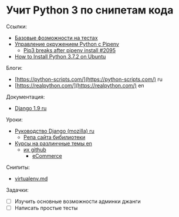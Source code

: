
# Учит Python 3 по снипетам кода

Ссылки:

* [Базовые фозможности на тестах](https://github.com/trekhleb/learn-python)
* [Управление окружением Python c Pipenv](https://habr.com/ru/post/413009/)
  * [Pip3 breaks after pipenv install #2095](https://github.com/pypa/pipenv/issues/2095)
* [How to Install Python 3.7.2 on Ubuntu](https://tecadmin.net/install-python-3-7-on-ubuntu-linuxmint/)

Блоги:
 * [https://python-scripts.com/](https://python-scripts.com/) ru
 * [https://realpython.com/](https://realpython.com/) en
 
Документация:
 * [Django 1.9 ru](https://djbook.ru/rel1.9/contents.html)
 
Уроки:
 * [Руководство Django (mozilla) ru](https://developer.mozilla.org/ru/docs/Learn/Server-side/Django)
   * [Репа сайта бибилиотеки](https://github.com/mdn/django-locallibrary-tutorial)
 * [Курсы на разлинчные темы en](https://www.codingforentrepreneurs.com/)
    * [их github](https://github.com/codingforentrepreneurs)
      * [eCommerce](https://github.com/codingforentrepreneurs/eCommerce)

Снипиты:
 * [virtualenv.md](virtualenv.md)
 
 Задачки:
  - [ ] Изучить основные возможности админки джанги
  - [ ] Написать простые тесты
